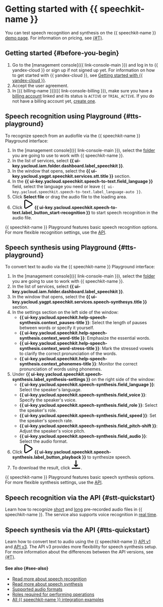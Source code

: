 # Getting started with {{ speechkit-name }}


You can test speech recognition and synthesis on the {{ speechkit-name }} [demo page](https://yandex.cloud/en/services/speechkit#demo). For information on pricing, see [{#T}](../pricing.md).

## Getting started {#before-you-begin}

1. Go to the [management console]({{ link-console-main }}) and log in to {{ yandex-cloud }} or sign up if not signed up yet. For information on how to get started with {{ yandex-cloud }}, see [Getting started with {{ yandex-cloud }}](../../getting-started/).
1. Accept the user agreement.
1. In [{{ billing-name }}]({{ link-console-billing }}), make sure you have a [billing account](../../billing/concepts/billing-account.md) linked and its status is `ACTIVE` or `TRIAL_ACTIVE`. If you do not have a billing account yet, [create one](../../billing/quickstart/index.md#create_billing_account).

## Speech recognition using Playground {#tts-playground}

To recognize speech from an audiofile via the {{ speechkit-name }} Playground interface:

1. In the [management console]({{ link-console-main }}), select the [folder](../../resource-manager/concepts/resources-hierarchy.md#folder) you are going to use to work with {{ speechkit-name }}.
1. In the list of services, select **{{ ui-key.yacloud.iam.folder.dashboard.label_speechkit }}**.
1. In the window that opens, select the **{{ ui-key.yacloud.yagpt.speechkit.services.stt.title }}** section.
1. In the **{{ ui-key.yacloud.speechkit.speech-to-text.field_language }}** field, select the language you need or leave `{{ ui-key.yacloud.speechkit.speech-to-text.label_language-auto }}`.
1. Click **Select file** or drag the audio file to the loading area.
1. Click ![TriangleRight](../../_assets/console-icons/triangle-right.svg) **{{ ui-key.yacloud.speechkit.speech-to-text.label_button_start-recognition }}** to start speech recognition in the audio file.

{{ speechkit-name }} Playground features basic speech recognition options. For more flexible recognition settings, use the [API](#stt-quickstart).

## Speech synthesis using Playground {#tts-playground}

To convert text to audio via the {{ speechkit-name }} Playground interface: 

1. In the [management console]({{ link-console-main }}), select the [folder](../../resource-manager/concepts/resources-hierarchy.md#folder) you are going to use to work with {{ speechkit-name }}.
1. In the list of services, select **{{ ui-key.yacloud.iam.folder.dashboard.label_speechkit }}**.
1. In the window that opens, select the **{{ ui-key.yacloud.yagpt.speechkit.services.speech-synthesys.title }}** section.
1. In the settings section on the left side of the window:
   * **{{ ui-key.yacloud.speechkit.help-speech-synthesis.context_pauses-title }}**: Select the length of pauses between words or specify it yourself.
   * **{{ ui-key.yacloud.speechkit.help-speech-synthesis.context_word-title }}**: Emphasize the essential words.
   * **{{ ui-key.yacloud.speechkit.help-speech-synthesis.context_word-stress-title }}**: Mark the stressed vowels to clarify the correct pronunciation of the words.
   * **{{ ui-key.yacloud.speechkit.help-speech-synthesis.context_phonemes-title }}**: Monitor the correct pronunciation of words using phonemes.
1. Under **{{ ui-key.yacloud.speechkit.speech-synthesis.label_synthesis-settings }}** on the right side of the window:
   * **{{ ui-key.yacloud.speechkit.speech-synthesis.field_language }}**: Select the speaker's language.
   * **{{ ui-key.yacloud.speechkit.speech-synthesis.field_voice }}**: Specify the speaker's voice.
   * **{{ ui-key.yacloud.speechkit.speech-synthesis.field_role }}**: Select the speaker's role.
   * **{{ ui-key.yacloud.speechkit.speech-synthesis.field_speed }}**: Set the speaker's speech rate.
   * **{{ ui-key.yacloud.speechkit.speech-synthesis.field_pitch-shift }}**: Adjust the speaker's voice pitch.
   * **{{ ui-key.yacloud.speechkit.speech-synthesis.field_audio }}**: Select the audio format.
1. Click ![TriangleRight](../../_assets/console-icons/triangle-right.svg) **{{ ui-key.yacloud.speechkit.speech-synthesis.label_button_playback }}** to synthesize speech.
1. To download the result, click ![image](../../_assets/console-icons/arrow-down-to-line.svg).

{{ speechkit-name }} Playground features basic speech synthesis options. For more flexible synthesis settings, use the [API](#tts-quickstart).

## Speech recognition via the API {#stt-quickstart}

Learn how to recognize [short](stt-quickstart-v1.md) and [long](stt-quickstart-v2.md) pre-recorded audio files in {{ speechkit-name }}. The service also supports voice recognition in [real time](../stt/api/streaming-examples-v3.md).

## Speech synthesis via the API {#tts-quickstart}

Learn how to convert text to audio using the {{ speechkit-name }} [API v1](tts-quickstart-v1.md) and [API v3](tts-quickstart-v3.md). The API v3 provides more flexibility for speech synthesis setup. For more information about the differences between the API versions, see [{#T}](../tts/index.md#features).

#### See also {#see-also}

* [Read more about speech recognition](../stt/index.md)
* [Read more about speech synthesis](../tts/index.md)
* [Supported audio formats](../formats.md)
* [Roles required for performing operations](../security/index.md)
* [All {{ speechkit-name }} integration examples](../tutorials/index.md)